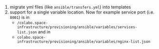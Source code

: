1. migrate yml files (like `ansible/transfers.yml`) into templates
2. support for a single variable location. Now for example service port (i.e. `8001`) is in 
	+ `/colabo.space-infrastructure/provisioning/ansible/variables/services-list.json` and in 
	+ `colabo.space-infrastructure/provisioning/ansible/variables/nginx-list.json`
